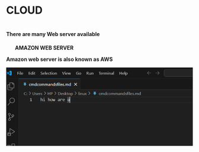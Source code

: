 <h1>CLOUD<h1>
<h4>There are many Web server available<h4>
<ul>AMAZON WEB SERVER</ul>
<p>Amazon web server is also known as <span>AWS</span></p>

![screenshot](image.png)